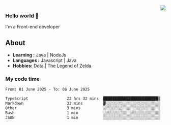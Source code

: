 <img align='right' src="https://github-readme-stats.vercel.app/api?username=jumodada&show_icons=true&theme=vue">

### Hello world 👋

I'm a Front-end developer 
    
## About
-  **Learning :** Java | NodeJs
-  **Languages :** Javascript | Java
-  **Hobbies:** Dota | The Legend of Zelda

### My code time

<!--START_SECTION:waka-->

```txt
From: 01 June 2025 - To: 08 June 2025

TypeScript                 22 hrs 32 mins  ████████████████████████▒   97.06 %
Markdown                   33 mins         ▓░░░░░░░░░░░░░░░░░░░░░░░░   02.42 %
Other                      3 mins          ░░░░░░░░░░░░░░░░░░░░░░░░░   00.24 %
Bash                       1 min           ░░░░░░░░░░░░░░░░░░░░░░░░░   00.11 %
JSON                       1 min           ░░░░░░░░░░░░░░░░░░░░░░░░░   00.07 %
```

<!--END_SECTION:waka-->

